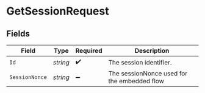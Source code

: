 # GetSessionRequest


## Fields

| Field                                       | Type                                        | Required                                    | Description                                 |
| ------------------------------------------- | ------------------------------------------- | ------------------------------------------- | ------------------------------------------- |
| `Id`                                        | *string*                                    | :heavy_check_mark:                          | The session identifier.                     |
| `SessionNonce`                              | *string*                                    | :heavy_minus_sign:                          | The sessionNonce used for the embedded flow |